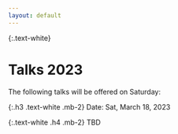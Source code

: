 ```yaml
---
layout: default
---
```

{:.text-white}
# Talks 2023

The following talks will be offered on Saturday:

{:.h3 .text-white .mb-2}
Date: Sat, March 18, 2023

{:.text-white .h4 .mb-2}
TBD

